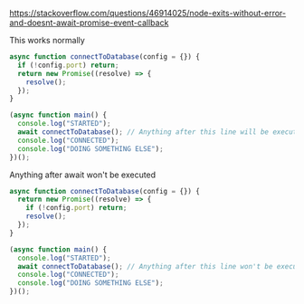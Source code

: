 https://stackoverflow.com/questions/46914025/node-exits-without-error-and-doesnt-await-promise-event-callback

This works normally
```js
async function connectToDatabase(config = {}) {
  if (!config.port) return;
  return new Promise((resolve) => {
    resolve();
  });
}

(async function main() {
  console.log("STARTED");
  await connectToDatabase(); // Anything after this line will be executed
  console.log("CONNECTED");
  console.log("DOING SOMETHING ELSE");
})();
```

Anything after await won't be executed
```js
async function connectToDatabase(config = {}) {
  return new Promise((resolve) => {
    if (!config.port) return;
    resolve();
  });
}

(async function main() {
  console.log("STARTED");
  await connectToDatabase(); // Anything after this line won't be executed
  console.log("CONNECTED");
  console.log("DOING SOMETHING ELSE");
})();
```
